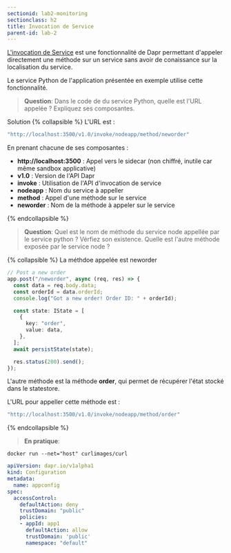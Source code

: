 ```yaml
---
sectionid: lab2-monitoring
sectionclass: h2
title: Invocation de Service
parent-id: lab-2
---
```



[L'invocation de Service](https://docs.dapr.io/developing-applications/building-blocks/service-invocation/) est une fonctionnalité de Dapr permettant d'appeler directement une méthode sur un service sans avoir de conaissance sur la localisation du service. 

Le service Python de l'application présentée en exemple utilise cette fonctionnalité. 

> **Question**: Dans le code de du service Python, quelle est l'URL appelée ? Expliquez ses composantes.

Solution 
{% collapsible %}
L'URL est : 

```ts
"http://localhost:3500/v1.0/invoke/nodeapp/method/neworder"
```
En prenant chacune de ses composantes : 
- **http://localhost:3500** : Appel vers le sidecar (non chiffré, inutile car même sandbox applicative)
- **v1.0** : Version de l'API Dapr
- **invoke** : Utilisation de l'API d'invocation de service
- **nodeapp** : Nom du service à appeller
- **method** : Appel d'une méthode sur le service
- **neworder** : Nom de la méthode à appeler sur le service

{% endcollapsible %}

> **Question**: Quel est le nom de méthode du service node appellée par le service python ? Vérfiez son existence. Quelle est l'autre méthode exposée par le service node ?   

{% collapsible %}
La méthdoe appelée est neworder 

```ts
// Post a new order
app.post("/neworder", async (req, res) => {
  const data = req.body.data;
  const orderId = data.orderId;
  console.log("Got a new order! Order ID: " + orderId);

  const state: IState = [
    {
      key: "order",
      value: data,
    },
  ];
  await persistState(state);

  res.status(200).send();
});

```

L'autre méthode est la méthode **order**, qui permet de récupérer l'état stocké dans le statestore.

L'URL pour appeller cette méthode est :

```ts
"http://localhost:3500/v1.0/invoke/nodeapp/method/order"
```
{% endcollapsible %}



> **En pratique**: 

```
docker run --net="host" curlimages/curl
```

```yml
apiVersion: dapr.io/v1alpha1
kind: Configuration
metadata:
  name: appconfig
spec:
  accessControl:
    defaultAction: deny
    trustDomain: "public"
    policies:
    - appId: app1
      defaultAction: allow
      trustDomain: 'public'
      namespace: "default"

```